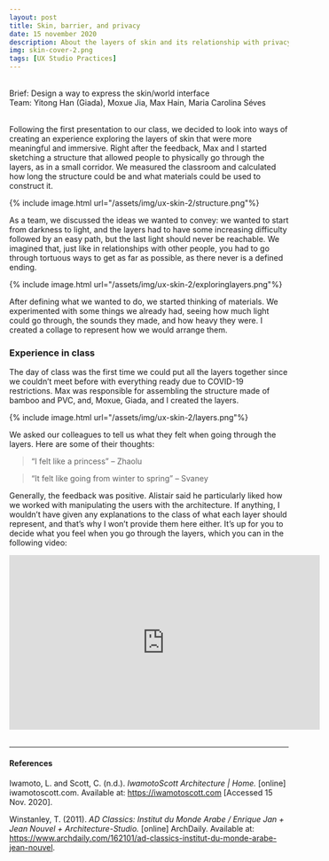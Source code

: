 ```yaml
---
layout: post
title: Skin, barrier, and privacy
date: 15 november 2020
description: About the layers of skin and its relationship with privacy.
img: skin-cover-2.png
tags: [UX Studio Practices] 
---
```


<p class="about-content-box"> <br> 
Brief: Design a way to express the skin/world interface
<BR>
Team: Yitong Han (Giada), Moxue Jia, Max Hain, Maria Carolina Séves
<br><br></p>


Following the first presentation to our class, we decided to look into ways of creating an experience exploring the layers of skin that were more meaningful and immersive. Right after the feedback, Max and I started sketching a structure that allowed people to physically go through the layers, as in a small corridor. We measured the classroom and calculated how long the structure could be and what materials could be used to construct it. 

{% include image.html url="/assets/img/ux-skin-2/structure.png"%}

As a team, we discussed the ideas we wanted to convey: we wanted to start from darkness to light, and the layers had to have some increasing difficulty followed by an easy path, but the last light should never be reachable. We imagined that, just like in relationships with other people, you had to go through tortuous ways to get as far as possible, as there never is a defined ending.

{% include image.html url="/assets/img/ux-skin-2/exploringlayers.png"%}

After defining what we wanted to do, we started thinking of materials. We experimented with some things we already had, seeing how much light could go through, the sounds they made, and how heavy they were. I created a collage to represent how we would arrange them. 



### Experience in class

The day of class was the first time we could put all the layers together since we couldn’t meet before with everything ready due to COVID-19 restrictions. Max was responsible for assembling the structure made of bamboo and PVC, and, Moxue, Giada, and I created the layers.

{% include image.html url="/assets/img/ux-skin-2/layers.png"%}

We asked our colleagues to tell us what they felt when going through the layers. Here are some of their thoughts:

> “I felt like a princess” – Zhaolu

> “It felt like going from winter to spring” – Svaney

Generally, the feedback was positive. Alistair said he particularly liked how we worked with manipulating the users with the architecture. If anything, I wouldn’t have given any explanations to the class of what each layer should represent, and that’s why I won’t provide them here either. It’s up for you to decide what you feel when you go through the layers, which you can in the following video:


<iframe width="560" height="315" src="https://www.youtube.com/embed/JnpC0S-uAwE" frameborder="0" allow="accelerometer; autoplay; clipboard-write; encrypted-media; gyroscope; picture-in-picture" allowfullscreen></iframe>


<br>
<br>

***

#### References

Iwamoto, L. and Scott, C. (n.d.). *IwamotoScott Architecture | Home.* [online] iwamotoscott.com. Available at: https://iwamotoscott.com [Accessed 15 Nov. 2020].

Winstanley, T. (2011). *AD Classics: Institut du Monde Arabe / Enrique Jan + Jean Nouvel + Architecture-Studio.* [online] ArchDaily. Available at: https://www.archdaily.com/162101/ad-classics-institut-du-monde-arabe-jean-nouvel.